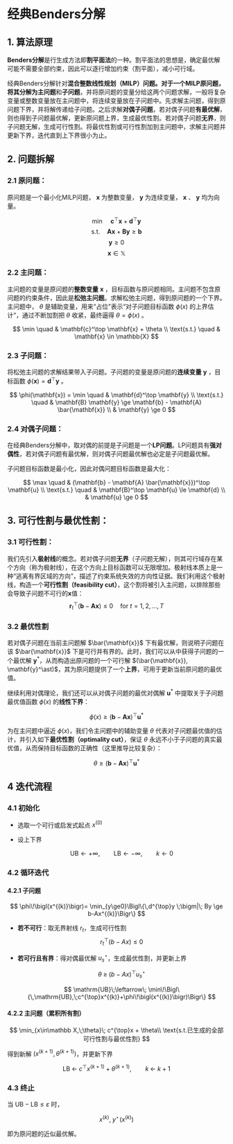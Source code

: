 # 经典Benders分解
## 1. 算法原理
**Benders分解**是行生成方法即**割平面法**的一种。割平面法的思想是，确定最优解可能不需要全部约束，因此可以逐行增加约束（割平面），减小可行域。

经典Benders分解针对**混合整数线性规划（MILP）**问题。对于一个MILP原问题，将其分解为**主问题**和**子问题**，并将原问题的变量分给这两个问题求解，一般将复杂变量或整数变量放在主问题中，将连续变量放在子问题中。先求解主问题，得到原问题下界，并将解传递给子问题。之后求解**对偶子问题**，若对偶子问题**有最优解**，则也得到子问题最优解，更新原问题上界，生成最优性割。若对偶子问题**无界**，则子问题无解，生成可行性割。将最优性割或可行性割加到主问题中，求解主问题并更新下界，迭代直到上下界很小为止。

## 2. 问题拆解
### 2.1 原问题：

原问题是一个最小化MILP问题， $\mathbf{x}$ 为整数变量， $\mathbf{y}$ 为连续变量， $\mathbf{x}$ 、 $\mathbf{y}$ 均为向量。

$$\min \quad \mathbf{c}^\top \mathbf{x} + \mathbf{d}^\top \mathbf{y} $$
$$\text{s.t.} \quad \mathbf{A} \mathbf{x} + \mathbf{B} \mathbf{y} \ge \mathbf{b} $$
$$ \mathbf{y} \ge 0 $$
$$ \mathbf{x} \in \mathbb{X}$$

### 2.2 主问题：

主问题的变量是原问题的**整数变量** $\mathbf{x}$ ，目标函数与原问题相同。主问题不包含原问题的约束条件，因此是**松弛主问题**。求解松弛主问题，得到原问题的一个下界。主问题中， $\theta$ 是辅助变量，用来“占位”表示“对子问题目标函数 $\phi(x)$ 的上界估计”，通过不断加割把 $\theta$ 收紧，最终逼得 $\theta=\phi(x)$ 。

$$
\min \quad & \mathbf{c}^\top \mathbf{x} +  \theta \\
\text{s.t.} \quad & \mathbf{x} \in \mathbb{X}
$$


### 2.3 子问题：

将松弛主问题的求解结果带入子问题。子问题的变量是原问题的**连续变量** $\mathbf{y}$ ，目标函数 $\phi(\mathbf{x})=\mathbf{d}^\top \mathbf{y}$ 。

$$
\phi(\mathbf{x}) = \min \quad & \mathbf{d}^\top \mathbf{y} \\
\text{s.t.} \quad & \mathbf{B} \mathbf{y} \ge \mathbf{b} - \mathbf{A} \bar{\mathbf{x}} \\
& \mathbf{y} \ge 0
$$


### 2.4 对偶子问题：
在经典Benders分解中，取对偶的前提是子问题是一个**LP问题**。LP问题具有**强对偶性**，若对偶子问题有最优解，则对偶子问题最优解也必定是子问题最优解。

子问题目标函数是最小化，因此对偶问题目标函数是最大化：

$$
\max \quad & (\mathbf{b} - \mathbf{A} \bar{\mathbf{x}})^\top \mathbf{u} \\
\text{s.t.} \quad & \mathbf{B}^\top \mathbf{u} \le \mathbf{d} \\
& \mathbf{u} \ge 0
$$

## 3. 可行性割与最优性割：
### 3.1 可行性割：

我们先引入**极射线**的概念。若对偶子问题**无界**（子问题无解），则其可行域存在某个方向（称为极射线），在这个方向上目标函数可以无限增加。极射线本质上是一种“逃离有界区域的方向”，描述了约束系统失效的方向性证据。我们利用这个极射线，构造一个**可行性割（feasibility cut）**，这个割将被引入主问题，以排除那些会导致子问题不可行的$\mathbf{x}$值：
$$
\mathbf{r}_t^\top (\mathbf{b} - \mathbf{A}\mathbf{x}) \le 0 \quad \text{for } t = 1, 2, \dots, T
$$

### 3.2 最优性割

若对偶子问题在当前主问题解 $\bar{\mathbf{x}}$ 下有最优解，则说明子问题在该 $\bar{\mathbf{x}}$ 下是可行并有界的。此时，我们可以从中获得子问题的一个最优解 $\mathbf{y}^\ast$，从而构造出原问题的一个可行解 $(\bar{\mathbf{x}}, \mathbf{y}^\ast)$，其为原问题提供了一个**上界**，可用于更新当前原问题的最优值。

继续利用对偶理论，我们还可以从对偶子问题的最优对偶解 $\mathbf{u}^\ast$ 中提取关于子问题最优值函数 $\phi(x)$ 的**线性下界**：

$$
\phi(x) \ge (\mathbf{b} - \mathbf{A} \mathbf{x})^\top \mathbf{u}^\ast
$$

为在主问题中逼近 $\phi(x)$，我们令主问题中的辅助变量 $\theta$ 代表对子问题最优值的估计，并引入如下**最优性割（optimality cut）**，保证 $\theta$ 永远不小于子问题的真实最优值，从而保持目标函数的正确性（这里推导比较复杂）：

$$
\theta \ge (\mathbf{b} - \mathbf{A} \mathbf{x})^\top \mathbf{u}^\ast
$$

## 4 迭代流程

### 4.1 初始化
* 选取一个可行或启发式起点 $x^{(0)}$  
* 设上下界  

   $$
   \mathrm{UB}\leftarrow+\infty,\qquad
   \mathrm{LB}\leftarrow-\infty,\qquad
   k\leftarrow0
   $$


### 4.2 循环迭代

#### 4.2.1 子问题  
$$
\phi\!\bigl(x^{(k)}\bigr)=
\min_{y\ge0}\Bigl\{\,d^{\top}y \;\bigm|\; By \ge b-Ax^{(k)}\Bigr\}
$$

* **若不可行**：取无界射线 $r_t$，生成可行性割  
  $$
  r_t^{\top}(b-Ax)\le 0
  $$

* **若可行且有界**：得对偶最优解 $u_s^{\star}$，生成最优性割，并更新上界  

  $$
  \theta \;\ge\; (b-Ax)^{\top}u_s^{\star}
  $$

  $$
  \mathrm{UB}\;\leftarrow\;
  \min\!\Bigl\{\,\mathrm{UB},\;c^{\top}x^{(k)}+\phi\!\bigl(x^{(k)}\bigr)\Bigr\}
  $$

#### 4.2.2 主问题（累积所有割）  
$$
\min_{x\in\mathbb X,\;\theta}\; c^{\top}x + \theta\\
\text{s.t.已生成的全部可行性割与最优性割}
$$

得到新解 $\bigl(x^{(k+1)},\theta^{(k+1)}\bigr)$，并更新下界  

$$
\mathrm{LB}\;\leftarrow\;c^{\top}x^{(k+1)}+\theta^{(k+1)},\qquad
k\;\leftarrow\;k+1
$$


### 4.3 终止
当 $\mathrm{UB}-\mathrm{LB}\le\varepsilon$ 时，  

$$
x^{(k)},\;y^{\star}\!\bigl(x^{(k)}\bigr)
$$

即为原问题的近似最优解。
